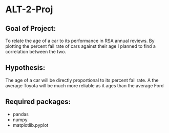 # ALT-2-Proj
## Goal of Project:
  To relate the age of a car to its performance in RSA annual reviews. By plotting 
  the percent fail rate of cars against their age I planned to find a correlation
  between the two.
## Hypothesis:
  The age of a car will be directly proportional to its percent fail rate. A the average Toyota will be much more reliable as it ages than the average Ford
## Required packages:
- pandas
- numpy
- matplotlib.pyplot
